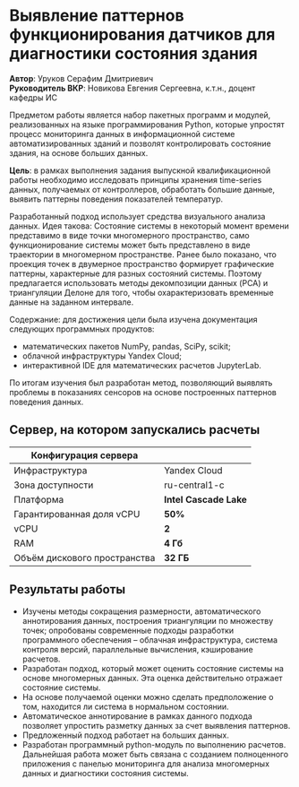 # Выявление паттернов функционирования датчиков для диагностики состояния здания
**Автор**: Уруков Серафим Дмитриевич  
**Руководитель ВКР**: Новикова Евгения Сергеевна, к.т.н., доцент кафедры ИС

Предметом работы является набор пакетных программ и модулей, реализованных на языке программирования Python, которые упростят процесс мониторинга данных в информационной системе автоматизированных зданий и позволят контролировать состояние здания, на основе больших данных.

**Цель**: в рамках выполнения задания выпускной квалификационной работы необходимо исследовать принципы хранения time-series данных, получаемых от контроллеров, обработать большие данные, выявить паттерны поведения показателей температур.

Разработанный подход использует средства визуального анализа данных. Идея такова: Состояние системы в некоторый момент времени представимо в виде точки многомерного пространство, само функционирование системы может быть представлено в виде траектории в многомерном пространстве. Ранее было показано, что проекция точек в двумерное пространство формирует графические паттерны, характерные для разных состояний системы. Поэтому предлагается использовать методы декомпозиции данных (PCA) и триангуляции Делоне для того, чтобы охарактеризовать временные данные на заданном интервале. 


Содержание: для достижения цели была изучена документация следующих программных продуктов:
- математических пакетов NumPy, pandas, SciPy, scikit;
- облачной инфраструктуры Yandex Cloud;
- интерактивной IDE для математических расчетов JupyterLab.

По итогам изучения был разработан метод, позволяющий выявлять проблемы в показаниях сенсоров на основе построенных паттернов поведения данных.


## Сервер, на котором запускались расчеты
| Конфигурация сервера         |                        |
|------------------------------|------------------------|
| Инфраструктура               | Yandex Cloud           |
| Зона доступности             | ru-central1-c          |
| Платформа                    | **Intel Cascade Lake** |
| Гарантированная доля vCPU    | **50%**                |
| vCPU                         | **2**                  |
| RAM                          | **4 Гб**               |
| Объём дискового пространства | **32 ГБ**              |

## Результаты работы

- Изучены методы сокращения размерности, автоматического аннотирования данных, построения триангуляции по множеству точек; опробованы современные подходы разработки программного обеспечения – облачная инфраструктура, система контроля версий, параллельные вычисления, кэширование расчетов.
- Разработан подход, который может оценить состояние системы на основе многомерных данных. Эта оценка действительно отражает состояние системы.
- На основе получаемой оценки можно сделать предположение о том, находится ли система в нормальном состоянии.
- Автоматическое аннотирование в рамках данного подхода позволяет упростить разметку данных за счет выявления паттернов.
- Предложенный подход работает на больших данных.
- Разработан программный python-модуль по выполнению расчетов. Дальнейшая работа может быть связана с созданием полноценного приложения с панелью мониторинга для анализа многомерных данных и диагностики состояния системы.
